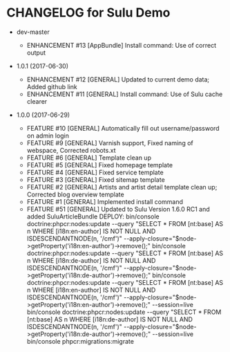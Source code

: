 CHANGELOG for Sulu Demo
=======================

* dev-master
    * ENHANCEMENT #13 [AppBundle] Install command: Use of correct output

* 1.0.1 (2017-06-30)
    * ENHANCEMENT #12 [GENERAL] Updated to current demo data; Added github link
    * ENHANCEMENT #11 [GENERAL] Install command: Use of Sulu cache clearer

* 1.0.0 (2017-06-29)
    * FEATURE #10 [GENERAL] Automatically fill out username/password on admin login
    * FEATURE #9  [GENERAL] Varnish support, Fixed naming of webspace, Corrected robots.xt
    * FEATURE #6  [GENERAL] Template clean up
    * FEATURE #5  [GENERAL] Fixed homepage template
    * FEATURE #4  [GENERAL] Fixed service template
    * FEATURE #3  [GENERAL] Fixed sitemap template
    * FEATURE #2  [GENERAL] Artists and artist detail template clean up; Corrected blog overview template
    * FEATURE #1  [GENERAL] Implemented install command
    * FEATURE #51 [GENERAL] Updated to Sulu Version 1.6.0 RC1 and added SuluArticleBundle
        DEPLOY:
            bin/console doctrine:phpcr:nodes:update --query "SELECT * FROM [nt:base] AS n WHERE [i18n:en-author] IS NOT NULL AND ISDESCENDANTNODE(n, '/cmf')" --apply-closure="\$node->getProperty('i18n:en-author')->remove();"
            bin/console doctrine:phpcr:nodes:update --query "SELECT * FROM [nt:base] AS n WHERE [i18n:de-author] IS NOT NULL AND ISDESCENDANTNODE(n, '/cmf')" --apply-closure="\$node->getProperty('i18n:de-author')->remove();"
            bin/console doctrine:phpcr:nodes:update --query "SELECT * FROM [nt:base] AS n WHERE [i18n:en-author] IS NOT NULL AND ISDESCENDANTNODE(n, '/cmf')" --apply-closure="\$node->getProperty('i18n:en-author')->remove();" --session=live
            bin/console doctrine:phpcr:nodes:update --query "SELECT * FROM [nt:base] AS n WHERE [i18n:de-author] IS NOT NULL AND ISDESCENDANTNODE(n, '/cmf')" --apply-closure="\$node->getProperty('i18n:de-author')->remove();" --session=live
            bin/console phpcr:migrations:migrate
